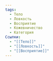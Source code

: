 ```yaml
---
tags:
  - Тело
  - Ловкость
  - Восприятие
  - Кожевничество
  - Категория
Ссылки:
  - "[[Тело]]"
  - "[[Ловкость]]"
  - "[[Восприятие]]"
---
```

